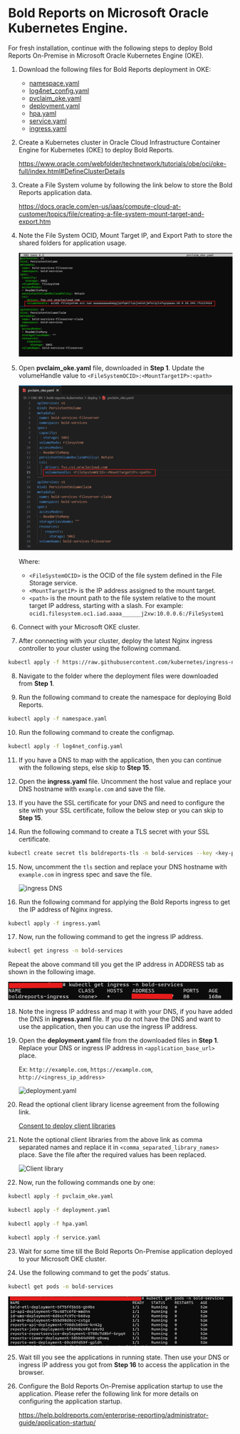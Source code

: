 # Bold Reports on Microsoft Oracle Kubernetes Engine.

For fresh installation, continue with the following steps to deploy Bold Reports On-Premise in Microsoft Oracle Kubernetes Engine (OKE).

1. Download the following files for Bold Reports deployment in OKE:

    * [namespace.yaml](https://raw.githubusercontent.com/boldreports/bold-reports-kubernetes/v7.1.9/deploy/namespace.yaml)
    * [log4net_config.yaml](https://raw.githubusercontent.com/boldreports/bold-reports-kubernetes/v7.1.9/deploy/log4net_config.yaml)
    * [pvclaim_oke.yaml](https://raw.githubusercontent.com/boldreports/bold-reports-kubernetes/v7.1.9/deploy/pvclaim_oke.yaml)
    * [deployment.yaml](https://raw.githubusercontent.com/boldreports/bold-reports-kubernetes/v7.1.9/deploy/deployment.yaml)
    * [hpa.yaml](https://raw.githubusercontent.com/boldreports/bold-reports-kubernetes/v7.1.9/deploy/hpa.yaml)
    * [service.yaml](https://raw.githubusercontent.com/boldreports/bold-reports-kubernetes/v7.1.9/deploy/service.yaml)
    * [ingress.yaml](https://raw.githubusercontent.com/boldreports/bold-reports-kubernetes/v7.1.9/deploy/ingress.yaml)

2. Create a Kubernetes cluster in Oracle Cloud Infrastructure Container Engine for Kubernetes (OKE) to deploy Bold Reports.

	https://www.oracle.com/webfolder/technetwork/tutorials/obe/oci/oke-full/index.html#DefineClusterDetails

3. Create a File System volume by following the link below to store the Bold Reports application data.

    https://docs.oracle.com/en-us/iaas/compute-cloud-at-customer/topics/file/creating-a-file-system-mount-target-and-export.htm

4. Note the File System OCID, Mount Target IP, and Export Path to store the shared folders for application usage.
	
	![PV Claim](images/oke_filesystem.png)
	
5. Open **pvclaim_oke.yaml** file, downloaded in **Step 1**. Update the volumeHandle value to `<FileSystemOCID>:<MountTargetIP>:<path>`

    ![PV Claim](images/oke_pvclaim.png)

     Where:
    - `<FileSystemOCID>` is the OCID of the file system defined in the File Storage service.
    - `<MountTargetIP>` is the IP address assigned to the mount target.
    - `<path>` is the mount path to the file system relative to the mount target IP address, starting with a slash. For example: `ocid1.filesystem.oc1.iad.aaaa______j2xw:10.0.0.6:/FileSystem1`


6. Connect with your Microsoft OKE cluster.

7. After connecting with your cluster, deploy the latest Nginx ingress controller to your cluster using the following command.

```sh
kubectl apply -f https://raw.githubusercontent.com/kubernetes/ingress-nginx/controller-v1.2.0/deploy/static/provider/cloud/deploy.yaml
```

8. Navigate to the folder where the deployment files were downloaded from **Step 1**.

9. Run the following command to create the namespace for deploying Bold Reports.

```sh
kubectl apply -f namespace.yaml
```

10. Run the following command to create the configmap.

```sh
kubectl apply -f log4net_config.yaml
```

11. If you have a DNS to map with the application, then you can continue with the following steps, else skip to **Step 15**. 

12. Open the **ingress.yaml** file. Uncomment the host value and replace your DNS hostname with `example.com` and save the file.

13. If you have the SSL certificate for your DNS and need to configure the site with your SSL certificate, follow the below step or you can skip to **Step 15**.

14. Run the following command to create a TLS secret with your SSL certificate.

```sh
kubectl create secret tls boldreports-tls -n bold-services --key <key-path> --cert <certificate-path>
```

15. Now, uncomment the `tls` section and replace your DNS hostname with `example.com` in ingress spec and save the file.

    ![ingress DNS](images/ingress_yaml.png)

16. Run the following command for applying the Bold Reports ingress to get the IP address of Nginx ingress.

```sh
kubectl apply -f ingress.yaml
```

17. Now, run the following command to get the ingress IP address.

```sh
kubectl get ingress -n bold-services
```
Repeat the above command till you get the IP address in ADDRESS tab as shown in the following image.

![Ingress Address](images/ingress_address_oke.png) 

18. Note the ingress IP address and map it with your DNS, if you have added the DNS in **ingress.yaml** file. If you do not have the DNS and want to use the application, then you can use the ingress IP address.

19. Open the **deployment.yaml** file from the downloaded files in **Step 1**. Replace your DNS or ingress IP address in `<application_base_url>` place.
    
    Ex: `http://example.com`, `https://example.com`, `http://<ingress_ip_address>`

    ![deployment.yaml](images/deployment_yaml.png) 
	
20. Read the optional client library license agreement from the following link.
    
    [Consent to deploy client libraries](../docs/consent-to-deploy-client-libraries.md)
	
21. Note the optional client libraries from the above link as comma separated names and replace it in `<comma_separated_library_names>` place. Save the file after the required values has been replaced.

    ![Client library](images/client-library.png) 

22. Now, run the following commands one by one:

```sh
kubectl apply -f pvclaim_oke.yaml
```

```sh
kubectl apply -f deployment.yaml
```

```sh
kubectl apply -f hpa.yaml
```

```sh
kubectl apply -f service.yaml
```

23. Wait for some time till the Bold Reports On-Premise application deployed to your Microsoft OKE cluster.

24. Use the following command to get the pods’ status.

```sh
kubectl get pods -n bold-services
```
![Pod status](images/pod_status_oke.png) 

25. Wait till you see the applications in running state. Then use your DNS or ingress IP address you got from **Step 16** to access the application in the browser.

26.	Configure the Bold Reports On-Premise application startup to use the application. Please refer the following link for more details on configuring the application startup.
    
    https://help.boldreports.com/enterprise-reporting/administrator-guide/application-startup/
